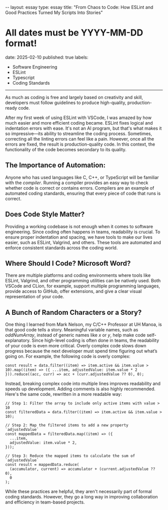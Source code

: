 --
layout: essay
type: essay
title: "From Chaos to Code: How ESLint and Good Practices Turned My Scripts Into Stories"
# All dates must be YYYY-MM-DD format!
date: 2025-02-10
published: true
labels:
  - Software Engineering
  - ESLint
  - Typescript
  - Coding Standards
---

As much as coding is free and largely based on creativity and skill, developers must follow guidelines to produce high-quality, production-ready code.

After my first week of using ESLint with VSCode, I was amazed by how much easier and more efficient coding became. ESLint fixes logical and indentation errors with ease. It's not an AI program, but that's what makes it so impressive—its ability to streamline the coding process.
Sometimes, correcting all the linting errors can feel like a pain. However, once all the errors are fixed, the result is production-quality code. In this context, the functionality of the code becomes secondary to its quality.

## The Importance of Automation:

Anyone who has used languages like C, C++, or TypeScript will be familiar with the *compiler*. Running a compiler provides an easy way to check whether code is correct or contains errors. Compilers are an example of automated coding standards, ensuring that every piece of code that runs is correct.

## Does Code Style Matter?

Providing a working codebase is not enough when it comes to software engineering. Since coding often happens in teams, readability is crucial. To ensure proper indentation and spacing, we have tools to make our lives easier, such as ESLint, Valgrind, and others. These tools are automated and enforce consistent standards across the coding world.

## Where Should I Code? Microsoft Word?

There are multiple platforms and coding environments where tools like ESLint, Valgrind, and other programming utilities can be natively used. Both VSCode and CLion, for example, support multiple programming languages, provide access to GitHub, offer extensions, and give a clear visual representation of your code.

## A Bunch of Random Characters or a Story?

One thing I learned from Mark Nelson, my C/C++ Professor at UH Manoa, is that good code tells a story. Meaningful variable names, such as $oddNumArray$, instead of generic names like $x$ or $y$, help make code self-explanatory.
Since high-level coding is often done in teams, the readability of your code is even more critical. Overly complex code slows down progress because the next developer must spend time figuring out what’s going on. For example, the following code is overly complex:
```
const result = data.filter((item) => item.active && item.value > 10).map((item) => ({ ...item, adjustedValue: item.value * 2 })).reduce((acc, curr) => acc + (curr.adjustedValue ?? 0), 0);
```

Instead, breaking complex code into multiple lines improves readability and speeds up development. Adding comments is also highly recommended. Here's the same code, rewritten in a more readable way:
```
// Step 1: Filter the array to include only active items with value > 10
const filteredData = data.filter((item) => item.active && item.value > 10);

// Step 2: Map the filtered items to add a new property `adjustedValue`
const mappedData = filteredData.map((item) => ({
  ...item,
  adjustedValue: item.value * 2,
}));

// Step 3: Reduce the mapped items to calculate the sum of `adjustedValue`
const result = mappedData.reduce(
  (accumulator, current) => accumulator + (current.adjustedValue ?? 0),
  0
);
```

While these practices are helpful, they aren't necessarily part of formal coding standards. However, they go a long way in improving collaboration and efficiency in team-based projects.



 

